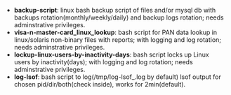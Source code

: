 - **backup-script**: linux bash backup script of files and/or mysql db with backups rotation(monthly/weekly/daily) and backup logs rotation; needs adminstrative privileges.
- **visa-n-master-card_linux_lookup**: bash script for PAN data lookup in linux/solaris non-binary files with reports; with logging and log rotation; needs adminstrative privileges.
- **lockup-linux-users-by-inactivity-days**: bash script locks up Linux users by inactivity(days); with logging and log rotation; needs adminstrative privileges.
- **log-lsof**: bash script to log(/tmp/log-lsof_<date>.log by default) lsof output for chosen pid/dir/both(check inside), works for 2min(default).
